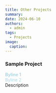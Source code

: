 ```yaml
---
title: Other Projects
summary: 
date: 2024-06-10
authors:
  - admin
tags:
  - Projects
image:
  caption:
---
```


### Sample Project
**<span style="color: #ADD8E6;">Byline 1</span>**<br>
<span style="color: #ADD8E6;">Byline 2</span><br>
Description
